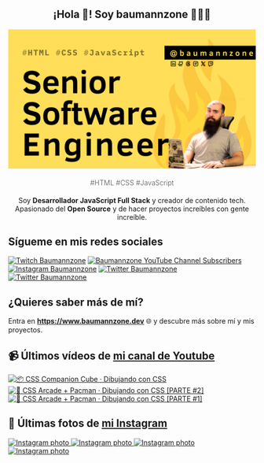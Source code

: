 <p align="center">
   <h2 align="center">¡Hola 👋! Soy baumannzone 👨🏻‍💻</h2>
   <img align="center" src="img/Senior Software Engineer.png" />
   <h4 align="center" style="font-weight: 300; color: #555;">#HTML #CSS #JavaScript</h4>
</p>

<p align="center" style="margin-bottom: 20px">Soy <strong>Desarrollador JavaScript Full Stack</strong> y creador de contenido tech.
<br/>
Apasionado del <strong>Open Source</strong> y de hacer proyectos increíbles con gente increíble.
</p>

## Sígueme en mis redes sociales

[![Twitch Baumannzone](https://img.shields.io/twitch/status/baumannzone?style=social)](https://twitch.tv/baumannzone)
[![Baumannzone YouTube Channel Subscribers](https://img.shields.io/youtube/channel/subscribers/UCTTj5ztXnGeDRPFVsBp7VMA?style=social)](https://youtube.com/rambitojs)
[![Instagram Baumannzone](https://img.shields.io/badge/Baumannzone--_.svg?label=Instagram&style=social&logo=instagram)](https://instagram.com/baumannzone)
[![Twitter Baumannzone](https://img.shields.io/twitter/follow/Baumannzone?label=Twitter&style=social)](https://twitter.com/baumannzone)
[![Twitter Baumannzone](https://img.shields.io/badge/LinkedIn-ffffff?logo=linkedin&logoColor=black)](https://www.linkedin.com/in/baumannzone/)


## ¿Quieres saber más de mí?

Entra en **https://www.baumannzone.dev** 🌐 y descubre más sobre mí y mis proyectos.

## 📹 Últimos vídeos de [mi canal de Youtube](https://youtube.com/rambitojs?sub_confirmation=1)


<a href='https://youtu.be/W6xwoSJahA0' target='_blank'>
  <img width='30%' src='https://img.youtube.com/vi/W6xwoSJahA0/mqdefault.jpg' alt='📦 CSS Companion Cube · Dibujando con CSS' />
</a>
<a href='https://youtu.be/9C3NXVXewH8' target='_blank'>
  <img width='30%' src='https://img.youtube.com/vi/9C3NXVXewH8/mqdefault.jpg' alt='👾 CSS Arcade + Pacman · Dibujando con CSS [PARTE #2]' />
</a>
<a href='https://youtu.be/2ahqLdgkSxA' target='_blank'>
  <img width='30%' src='https://img.youtube.com/vi/2ahqLdgkSxA/mqdefault.jpg' alt='👾 CSS Arcade + Pacman · Dibujando con CSS [PARTE #1]' />
</a>

## 📸 Últimas fotos de [mi Instagram](https://instagram.com/baumannzone)


<a href='https://instagram.com/p/DA-cUxKga9o' target='_blank'>
  <img width='20%' src='https://instagram.fvno7-1.fna.fbcdn.net/v/t51.29350-15/462724118_1214173046469999_8425480638527805325_n.jpg?stp=dst-jpg_e35_s1080x1080&_nc_ht=instagram.fvno7-1.fna.fbcdn.net&_nc_cat=103&_nc_ohc=mJHR20kqsjIQ7kNvgEd56Ge&_nc_gid=ddb31a5c939a413d8df06ec251547848&edm=APU89FABAAAA&ccb=7-5&oh=00_AYBPKs_sAslWkJ9yqIgdtWhHcIL1iFtNWdSXzgSVFIIkuQ&oe=671569E6&_nc_sid=bc0c2c' alt='Instagram photo' />
</a>
<a href='https://instagram.com/p/DAQXnuoodQk' target='_blank'>
  <img width='20%' src='https://instagram.fvno7-1.fna.fbcdn.net/v/t51.29350-15/461062629_426626950000533_9002489415070421136_n.jpg?stp=dst-jpg_e15_fr_s1080x1080&_nc_ht=instagram.fvno7-1.fna.fbcdn.net&_nc_cat=109&_nc_ohc=qJ74dPQadrMQ7kNvgG6fZM-&_nc_gid=ddb31a5c939a413d8df06ec251547848&edm=APU89FABAAAA&ccb=7-5&oh=00_AYAuzhkPGyev751g_9N9SHg2IExo82MMA6o38kyGBHTVWw&oe=671572C5&_nc_sid=bc0c2c' alt='Instagram photo' />
</a>
<a href='https://instagram.com/p/C_zkCnMNVJ8' target='_blank'>
  <img width='20%' src='https://instagram.fvno7-1.fna.fbcdn.net/v/t51.29350-15/459285584_1457234704829851_6995853833957953455_n.jpg?stp=dst-jpg_e35_s1080x1080&_nc_ht=instagram.fvno7-1.fna.fbcdn.net&_nc_cat=107&_nc_ohc=zk4YVza7hukQ7kNvgHoX8gC&_nc_gid=ddb31a5c939a413d8df06ec251547848&edm=APU89FABAAAA&ccb=7-5&oh=00_AYBY4kuV0Q6abVuWenhu4cVbJ44RKVQmBaxxNKkI-PhKbA&oe=67157761&_nc_sid=bc0c2c' alt='Instagram photo' />
</a>
<a href='https://instagram.com/p/C_lEVIutGon' target='_blank'>
  <img width='20%' src='https://instagram.fvno7-1.fna.fbcdn.net/v/t51.29350-15/458727877_523436946869277_3673050343901258561_n.jpg?stp=dst-jpg_e35_s1080x1080&_nc_ht=instagram.fvno7-1.fna.fbcdn.net&_nc_cat=109&_nc_ohc=sZrAB0JjaPIQ7kNvgG6TUHV&_nc_gid=ddb31a5c939a413d8df06ec251547848&edm=APU89FABAAAA&ccb=7-5&oh=00_AYBpLY5wN9TgqYnnQO3KCfDAPIpAl7-U-4pCK7eTlyOM0A&oe=67158BCA&_nc_sid=bc0c2c' alt='Instagram photo' />
</a>
